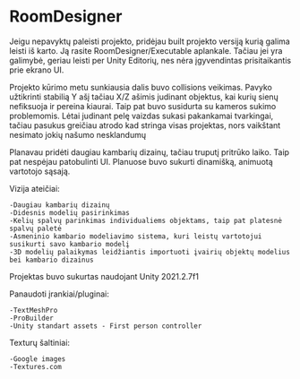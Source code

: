 # RoomDesigner

Jeigu nepavyktų paleisti projekto, pridėjau built projekto versiją kurią galima leisti iš karto. Ją rasite RoomDesigner/Executable aplankale. Tačiau jei yra galimybė, geriau leisti per Unity Editorių, nes nėra įgyvendintas prisitaikantis prie ekrano UI. 

Projekto kūrimo metu sunkiausia dalis buvo collisions veikimas. Pavyko užtikrinti stabilią Y ašį tačiau X/Z ašimis judinant objektus, kai kurių sienų nefiksuoja ir pereina kiaurai.
Taip pat buvo susidurta su kameros sukimo problemomis. Lėtai judinant pelę vaizdas sukasi pakankamai tvarkingai, tačiau pasukus greičiau atrodo kad stringa visas projektas, nors vaikštant nesimato jokių našumo nesklandumų

Planavau pridėti daugiau kambarių dizainų, tačiau truputį pritrūko laiko.
Taip pat nespėjau patobulinti UI. Planuose buvo sukurti dinamišką, animuotą vartotojo sąsają.

Vizija ateičiai:

	-Daugiau kambarių dizainų
	-Didesnis modelių pasirinkimas
	-Kelių spalvų parinkimas individualiems objektams, taip pat platesnė spalvų paletė
	-Asmeninio kambario modeliavimo sistema, kuri leistų vartotojui susikurti savo kambario modelį
	-3D modelių palaikymas leidžiantis importuoti įvairių objektų modelius bei kambario dizainus

Projektas buvo sukurtas naudojant Unity 2021.2.7f1

Panaudoti įrankiai/pluginai:

	-TextMeshPro
	-ProBuilder
	-Unity standart assets - First person controller

Texturų šaltiniai:

 	-Google images
	-Textures.com

